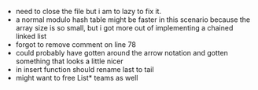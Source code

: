 - need to close the file but i am to lazy to fix it. 
- a normal modulo hash table might be faster in this scenario because the array size is so small, but i got more out of implementing a chained linked list
- forgot to remove comment on line 78
- could probably have gotten around the arrow notation and gotten something that looks a little nicer
- in insert function should rename last to tail
- might want to free List* teams as well